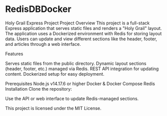 # RedisDBDocker

Holy Grail Express Project
Project Overview
This project is a full-stack Express application that serves static files and renders a "Holy Grail" layout. The application uses a Dockerized environment with Redis for storing layout data. Users can update and view different sections like the header, footer, and articles through a web interface.

Features

Serves static files from the public directory.
Dynamic layout sections (header, footer, etc.) managed via Redis.
REST API integration for updating content.
Dockerized setup for easy deployment.

Prerequisites
Node.js v14.17.6 or higher
Docker & Docker Compose
Redis
Installation
Clone the repository:



Use the API or web interface to update Redis-managed sections.

This project is licensed under the MIT License.







